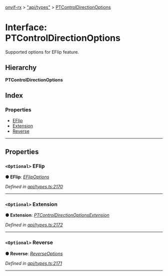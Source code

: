 [onvif-rx](../README.md) > ["api/types"](../modules/_api_types_.md) > [PTControlDirectionOptions](../interfaces/_api_types_.ptcontroldirectionoptions.md)

# Interface: PTControlDirectionOptions

Supported options for EFlip feature.

## Hierarchy

**PTControlDirectionOptions**

## Index

### Properties

* [EFlip](_api_types_.ptcontroldirectionoptions.md#eflip)
* [Extension](_api_types_.ptcontroldirectionoptions.md#extension)
* [Reverse](_api_types_.ptcontroldirectionoptions.md#reverse)

---

## Properties

<a id="eflip"></a>

### `<Optional>` EFlip

**● EFlip**: *[EFlipOptions](_api_types_.eflipoptions.md)*

*Defined in [api/types.ts:2170](https://github.com/patrickmichalina/onvif-rx/blob/034e4d6/src/api/types.ts#L2170)*

___
<a id="extension"></a>

### `<Optional>` Extension

**● Extension**: *[PTControlDirectionOptionsExtension](_api_types_.ptcontroldirectionoptionsextension.md)*

*Defined in [api/types.ts:2172](https://github.com/patrickmichalina/onvif-rx/blob/034e4d6/src/api/types.ts#L2172)*

___
<a id="reverse"></a>

### `<Optional>` Reverse

**● Reverse**: *[ReverseOptions](_api_types_.reverseoptions.md)*

*Defined in [api/types.ts:2171](https://github.com/patrickmichalina/onvif-rx/blob/034e4d6/src/api/types.ts#L2171)*

___

